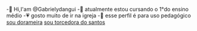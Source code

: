 -👋 Hi,I'am @Gabrielydangui
-📖 atualmente estou cursando o 
1°do ensino médio 
-💗 gosto muito de ir na igreja 
-💐 esse perfil é para uso pedagógico 
[sou dorameira](https://tenor.com/hpUJj1A690X.gif)
[sou torcedora do santos](https://tenor.com/p5Aa45YyuzR.gif) 
